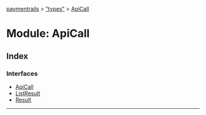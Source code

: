 [paymentrails](../README.md) > ["types"](../modules/_types_.md) > [ApiCall](../modules/_types_.apicall.md)



# Module: ApiCall

## Index

### Interfaces

* [ApiCall](../interfaces/_types_.apicall.apicall.md)
* [ListResult](../interfaces/_types_.apicall.listresult.md)
* [Result](../interfaces/_types_.apicall.result.md)



---
